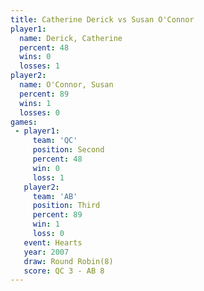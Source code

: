 ```yaml
---
title: Catherine Derick vs Susan O'Connor
player1:                 
  name: Derick, Catherine
  percent: 48            
  wins: 0                
  losses: 1              
player2:                 
  name: O'Connor, Susan  
  percent: 89            
  wins: 1                
  losses: 0              
games:
 - player1:          
     team: 'QC'      
     position: Second
     percent: 48     
     win: 0          
     loss: 1         
   player2:         
     team: 'AB'     
     position: Third
     percent: 89    
     win: 1         
     loss: 0        
   event: Hearts       
   year: 2007          
   draw: Round Robin(8)
   score: QC 3 - AB 8  
---
```


